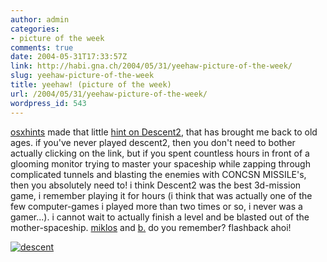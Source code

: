 ```yaml
---
author: admin
categories:
- picture of the week
comments: true
date: 2004-05-31T17:33:57Z
link: http://habi.gna.ch/2004/05/31/yeehaw-picture-of-the-week/
slug: yeehaw-picture-of-the-week
title: yeehaw! (picture of the week)
url: /2004/05/31/yeehaw-picture-of-the-week/
wordpress_id: 543
---
```


[osxhints](http://www.macosxhints.com/) made that little [hint on Descent2](http://www.macosxhints.com/article.php?story=20040527005641179), that has brought me back to old ages.
if you've never played descent2, then you don't need to bother actually clicking on the link, but if you spent countless hours in front of a glooming monitor trying to master your spaceship while zapping through complicated tunnels and blasting the enemies with CONCSN MISSILE's, then you absolutely need to!
i think Descent2 was the best 3d-mission game, i remember playing it for hours (i think that was actually one of the few computer-games i played more than two times or so, i never was a gamer...). i cannot wait to actually finish a level and be blasted out of the mother-spaceship.
[miklos](http://kozary.com/mt/) and [b.](http://www.bernhardseefeld.ch/) do you remember?
flashback ahoi!

[![descent](http://habi.gna.ch/blog/images/descent-tm.jpg)](http://habi.gna.ch/blog/images/descent.jpg)
